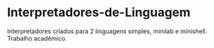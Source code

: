 # Interpretadores-de-Linguagem
Interpretadores criados para 2 linguagens simples, minilab e minishell. Trabalho acadêmico.
